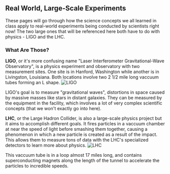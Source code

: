 ## Real World, Large-Scale Experiments

These pages will go through how the science concepts we all learned in class apply to real-world experiments being conducted by scientists right now! The two large ones that will be referenced here both have to do with physics - LIGO and the LHC.

### What Are Those?

**LIGO**, or it's more confusing name "Laser Interferometer Gravitational-Wave Observatory", is a physics experiment and observatory with two measurement sites. One site is in Hanford, Washington while another is in Livingston, Louisiana. Both locations involve two 2 1/2 mile long vaccuum tubes forming an L shape.
![LIGO](https://www.ligo.caltech.edu/system/news_items/images/53/page/Virgo_aerial_view_01.jpg)

LIGO's goal is to measure "gravitational waves", distortions in space caused by massive masses like stars in distant galaxies. They can be measured by the equipment in the facility, which involves a lot of very complex scientific concepts (that we won't exactly go into here).

**LHC**, or the Large Hadron Collider, is also a large-scale physics project but it aims to accomplish different goals. It fires particles in a vaccuum chamber at near the speed of light before smashing them together, causing a phenomenon in which a new particle is created as a result of the impact. This allows them to measure tons of data with the LHC's specialized detectors to learn more about physics.
![LHC](https://www.symmetrymagazine.org/sites/default/files/styles/2015_teaser/public/images/standard/LHC-s.jpg?itok=MRYuVCfy)

This vaccuum tube is in a loop almost 17 miles long, and contains superconducting magnets along the length of the tunnel to accelerate the particles to incredible speeds.
